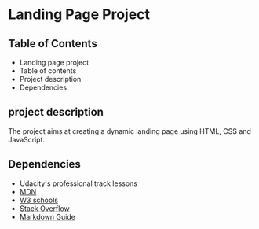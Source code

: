 # Landing Page Project

## Table of Contents

- Landing page project 
- Table of contents
- Project description
- Dependencies



## project description  
The project aims at creating a dynamic landing page using HTML, CSS and JavaScript.





## Dependencies
- Udacity's professional track lessons
- [MDN](https://developer.mozilla.org/en-US/)
- [W3 schools](https://www.w3schools.com/)
- [Stack Overflow](https://stackoverflow.com/)
- [Markdown Guide](https://www.markdownguide.org/cheat-sheet/)



